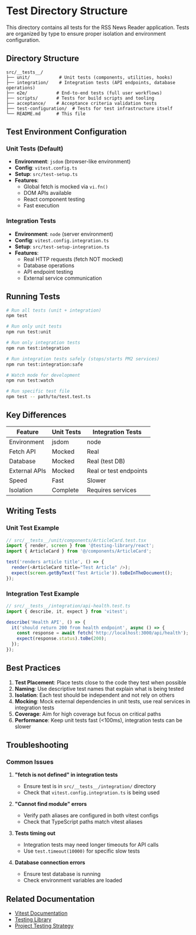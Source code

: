 # Test Directory Structure

This directory contains all tests for the RSS News Reader application. Tests are organized by type to ensure proper isolation and environment configuration.

## Directory Structure

```
src/__tests__/
├── unit/           # Unit tests (components, utilities, hooks)
├── integration/    # Integration tests (API endpoints, database operations)
├── e2e/           # End-to-end tests (full user workflows)
├── scripts/       # Tests for build scripts and tooling
├── acceptance/    # Acceptance criteria validation tests
├── test-configuration/  # Tests for test infrastructure itself
└── README.md      # This file
```

## Test Environment Configuration

### Unit Tests (Default)
- **Environment**: `jsdom` (browser-like environment)
- **Config**: `vitest.config.ts`
- **Setup**: `src/test-setup.ts`
- **Features**:
  - Global fetch is mocked via `vi.fn()`
  - DOM APIs available
  - React component testing
  - Fast execution

### Integration Tests
- **Environment**: `node` (server environment)
- **Config**: `vitest.config.integration.ts`
- **Setup**: `src/test-setup-integration.ts`
- **Features**:
  - Real HTTP requests (fetch NOT mocked)
  - Database operations
  - API endpoint testing
  - External service communication

## Running Tests

```bash
# Run all tests (unit + integration)
npm test

# Run only unit tests
npm run test:unit

# Run only integration tests
npm run test:integration

# Run integration tests safely (stops/starts PM2 services)
npm run test:integration:safe

# Watch mode for development
npm run test:watch

# Run specific test file
npm test -- path/to/test.test.ts
```

## Key Differences

| Feature | Unit Tests | Integration Tests |
|---------|------------|-------------------|
| Environment | jsdom | node |
| Fetch API | Mocked | Real |
| Database | Mocked | Real (test DB) |
| External APIs | Mocked | Real or test endpoints |
| Speed | Fast | Slower |
| Isolation | Complete | Requires services |

## Writing Tests

### Unit Test Example
```typescript
// src/__tests__/unit/components/ArticleCard.test.tsx
import { render, screen } from '@testing-library/react';
import { ArticleCard } from '@/components/ArticleCard';

test('renders article title', () => {
  render(<ArticleCard title="Test Article" />);
  expect(screen.getByText('Test Article')).toBeInTheDocument();
});
```

### Integration Test Example
```typescript
// src/__tests__/integration/api-health.test.ts
import { describe, it, expect } from 'vitest';

describe('Health API', () => {
  it('should return 200 from health endpoint', async () => {
    const response = await fetch('http://localhost:3000/api/health');
    expect(response.status).toBe(200);
  });
});
```

## Best Practices

1. **Test Placement**: Place tests close to the code they test when possible
2. **Naming**: Use descriptive test names that explain what is being tested
3. **Isolation**: Each test should be independent and not rely on others
4. **Mocking**: Mock external dependencies in unit tests, use real services in integration tests
5. **Coverage**: Aim for high coverage but focus on critical paths
6. **Performance**: Keep unit tests fast (<100ms), integration tests can be slower

## Troubleshooting

### Common Issues

1. **"fetch is not defined" in integration tests**
   - Ensure test is in `src/__tests__/integration/` directory
   - Check that `vitest.config.integration.ts` is being used

2. **"Cannot find module" errors**
   - Verify path aliases are configured in both vitest configs
   - Check that TypeScript paths match vitest aliases

3. **Tests timing out**
   - Integration tests may need longer timeouts for API calls
   - Use `test.timeout(10000)` for specific slow tests

4. **Database connection errors**
   - Ensure test database is running
   - Check environment variables are loaded

## Related Documentation

- [Vitest Documentation](https://vitest.dev/)
- [Testing Library](https://testing-library.com/)
- [Project Testing Strategy](../../docs/tech/testing-strategy.md)